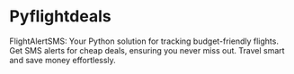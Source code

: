 # Pyflightdeals
FlightAlertSMS: Your Python solution for tracking budget-friendly flights. Get SMS alerts for cheap deals, ensuring you never miss out. Travel smart and save money effortlessly.
